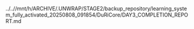 ../..//mnt/h/ARCHIVE/.UNWRAP/STAGE2/backup_repository/learning_system_fully_activated_20250808_091854/DuRiCore/DAY3_COMPLETION_REPORT.md
